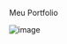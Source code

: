 
Meu Portfolio

![image](https://github.com/user-attachments/assets/86bf3210-754b-4304-a0a3-4d86c58ec829)




